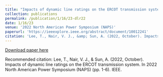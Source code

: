 ```yaml
---
title: "Impacts of dynamic line ratings on the ERCOT transmission system"
collection: publications
permalink: /publication/1/16/23-dlr22
date: 1/16/23
venue: '2022 North American Power Symposium (NAPS)'
paperurl: 'https://ieeexplore.ieee.org/abstract/document/10012241'
citation: 'Lee, T., Nair, V. J., &amp; Sun, A. (2022, October). Impacts of dynamic line ratings on the ERCOT transmission system. In 2022 North American Power Symposium (NAPS) (pp. 1-6). IEEE.'
---
```


<a href='https://ieeexplore.ieee.org/abstract/document/10012241'>Download paper here</a>

Recommended citation: Lee, T., Nair, V. J., & Sun, A. (2022, October). Impacts of dynamic line ratings on the ERCOT transmission system. In 2022 North American Power Symposium (NAPS) (pp. 1-6). IEEE.